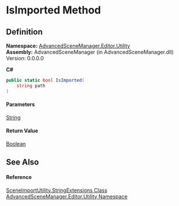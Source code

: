 # IsImported Method

## Definition

**Namespace:** [AdvancedSceneManager.Editor.Utility](N_AdvancedSceneManager_Editor_Utility.md)\
**Assembly:** AdvancedSceneManager (in AdvancedSceneManager.dll) Version: 0.0.0.0

**C#**

```c#
public static bool IsImported(
	string path
)
```

#### Parameters

&#x20; [String](https://learn.microsoft.com/dotnet/api/system.string)&#x20;

#### Return Value

[Boolean](https://learn.microsoft.com/dotnet/api/system.boolean)

## See Also

#### Reference

[SceneImportUtility.StringExtensions Class](T_AdvancedSceneManager_Editor_Utility_SceneImportUtility_StringExtensions.md)\
[AdvancedSceneManager.Editor.Utility Namespace](N_AdvancedSceneManager_Editor_Utility.md)
